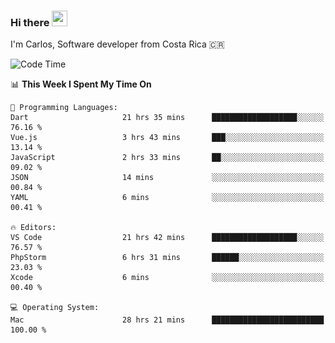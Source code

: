 ### Hi there <img src="https://media.giphy.com/media/hvRJCLFzcasrR4ia7z/giphy.gif" width="25px" height="25px">

I'm Carlos, Software developer from Costa Rica 🇨🇷

[//]: # (<a href="https://app.daily.dev/carum98"><img src="https://github.com/carum98/carum98/blob/main/devcard.svg" width="400" alt="Carlos Umaña Acevedo's Dev Card"/></a>)


<!--START_SECTION:waka-->
![Code Time](http://img.shields.io/badge/Code%20Time-11%2C723%20hrs%2047%20mins-blue)

📊 **This Week I Spent My Time On** 

```text
💬 Programming Languages: 
Dart                     21 hrs 35 mins      ███████████████████░░░░░░   76.16 % 
Vue.js                   3 hrs 43 mins       ███░░░░░░░░░░░░░░░░░░░░░░   13.14 % 
JavaScript               2 hrs 33 mins       ██░░░░░░░░░░░░░░░░░░░░░░░   09.02 % 
JSON                     14 mins             ░░░░░░░░░░░░░░░░░░░░░░░░░   00.84 % 
YAML                     6 mins              ░░░░░░░░░░░░░░░░░░░░░░░░░   00.41 % 

🔥 Editors: 
VS Code                  21 hrs 42 mins      ███████████████████░░░░░░   76.57 % 
PhpStorm                 6 hrs 31 mins       ██████░░░░░░░░░░░░░░░░░░░   23.03 % 
Xcode                    6 mins              ░░░░░░░░░░░░░░░░░░░░░░░░░   00.40 % 

💻 Operating System: 
Mac                      28 hrs 21 mins      █████████████████████████   100.00 % 
```


<!--END_SECTION:waka-->
